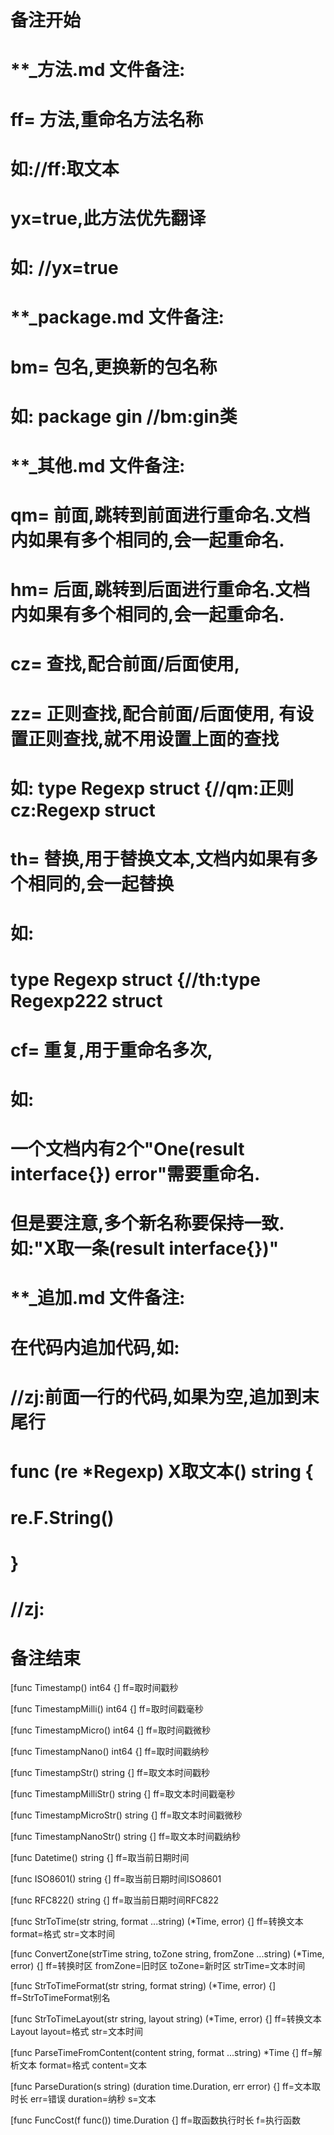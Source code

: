 # 备注开始
# **_方法.md 文件备注:
# ff= 方法,重命名方法名称
# 如://ff:取文本
#
# yx=true,此方法优先翻译
# 如: //yx=true

# **_package.md 文件备注:
# bm= 包名,更换新的包名称 
# 如: package gin //bm:gin类

# **_其他.md 文件备注:
# qm= 前面,跳转到前面进行重命名.文档内如果有多个相同的,会一起重命名.
# hm= 后面,跳转到后面进行重命名.文档内如果有多个相同的,会一起重命名.
# cz= 查找,配合前面/后面使用,
# zz= 正则查找,配合前面/后面使用, 有设置正则查找,就不用设置上面的查找
# 如: type Regexp struct {//qm:正则 cz:Regexp struct
#
# th= 替换,用于替换文本,文档内如果有多个相同的,会一起替换
# 如:
# type Regexp struct {//th:type Regexp222 struct
#
# cf= 重复,用于重命名多次,
# 如: 
# 一个文档内有2个"One(result interface{}) error"需要重命名.
# 但是要注意,多个新名称要保持一致. 如:"X取一条(result interface{})"

# **_追加.md 文件备注:
# 在代码内追加代码,如:
# //zj:前面一行的代码,如果为空,追加到末尾行
# func (re *Regexp) X取文本() string { 
# re.F.String()
# }
# //zj:
# 备注结束

[func Timestamp() int64 {]
ff=取时间戳秒

[func TimestampMilli() int64 {]
ff=取时间戳毫秒

[func TimestampMicro() int64 {]
ff=取时间戳微秒

[func TimestampNano() int64 {]
ff=取时间戳纳秒

[func TimestampStr() string {]
ff=取文本时间戳秒

[func TimestampMilliStr() string {]
ff=取文本时间戳毫秒

[func TimestampMicroStr() string {]
ff=取文本时间戳微秒

[func TimestampNanoStr() string {]
ff=取文本时间戳纳秒

[func Datetime() string {]
ff=取当前日期时间

[func ISO8601() string {]
ff=取当前日期时间ISO8601

[func RFC822() string {]
ff=取当前日期时间RFC822

[func StrToTime(str string, format ...string) (*Time, error) {]
ff=转换文本
format=格式
str=文本时间

[func ConvertZone(strTime string, toZone string, fromZone ...string) (*Time, error) {]
ff=转换时区
fromZone=旧时区
toZone=新时区
strTime=文本时间

[func StrToTimeFormat(str string, format string) (*Time, error) {]
ff=StrToTimeFormat别名

[func StrToTimeLayout(str string, layout string) (*Time, error) {]
ff=转换文本Layout
layout=格式
str=文本时间

[func ParseTimeFromContent(content string, format ...string) *Time {]
ff=解析文本
format=格式
content=文本

[func ParseDuration(s string) (duration time.Duration, err error) {]
ff=文本取时长
err=错误
duration=纳秒
s=文本

[func FuncCost(f func()) time.Duration {]
ff=取函数执行时长
f=执行函数

